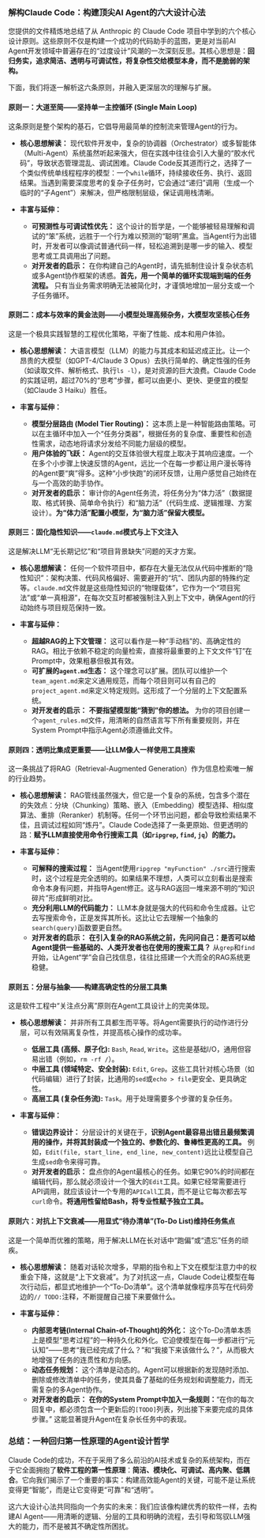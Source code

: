 
### 解构Claude Code：构建顶尖AI Agent的六大设计心法

您提供的文件精炼地总结了从 Anthropic 的 Claude Code 项目中学到的六个核心设计原则。这些原则不仅是构建一个成功的代码助手的蓝图，更是对当前AI Agent开发领域中普遍存在的“过度设计”风潮的一次深刻反思。其核心思想是：**回归务实，追求简洁、透明与可调试性，将复杂性交给模型本身，而不是脆弱的架构。**

下面，我们将逐一解析这六条原则，并融入更深层次的理解与扩展。

#### **原则一：大道至简——坚持单一主控循环 (Single Main Loop)**

这条原则是整个架构的基石，它倡导用最简单的控制流来管理Agent的行为。

*   **核心思想解读：** 现代软件开发中，复杂的协调器（Orchestrator）或多智能体（Multi-Agent）系统虽然听起来强大，但在实践中往往会引入大量的“胶水代码”，导致状态管理混乱、调试困难。Claude Code反其道而行之，选择了一个类似传统单线程程序的模型：一个`while`循环，持续接收任务、执行、返回结果。当遇到需要深度思考的复杂子任务时，它会通过“递归”调用（生成一个临时的“子Agent”）来解决，但严格限制层级，保证调用栈清晰。

*   **丰富与延伸：**
    *   **可预测性与可调试性优先：** 这个设计的哲学是，一个能够被轻易理解和调试的“笨”系统，远胜于一个行为难以预测的“聪明”黑盒。当Agent行为出错时，开发者可以像调试普通代码一样，轻松追溯到是哪一步的输入、模型思考或工具调用出了问题。
    *   **对开发者的启示：** 在你构建自己的Agent时，请先抵制住设计复杂状态机或多Agent协作框架的诱惑。**首先，用一个简单的循环实现端到端的任务流程。** 只有当业务需求明确无法被简化时，才谨慎地增加一层分支或一个子任务循环。

#### **原则二：成本与效率的黄金法则——小模型处理高频杂务，大模型攻坚核心任务**

这是一个极具实践智慧的工程优化策略，平衡了性能、成本和用户体验。

*   **核心思想解读：** 大语言模型（LLM）的能力与其成本和延迟成正比。让一个昂贵的大模型（如GPT-4/Claude 3 Opus）去执行简单的、确定性强的任务（如读取文件、解析格式、执行`ls -l`），是对资源的巨大浪费。Claude Code的实践证明，超过70%的“思考”步骤，都可以由更小、更快、更便宜的模型（如Claude 3 Haiku）胜任。

*   **丰富与延伸：**
    *   **模型分层路由 (Model Tier Routing)：** 这本质上是一种智能路由策略。可以在主循环中加入一个“任务分类器”，根据任务的复杂度、重要性和创造性需求，动态地将请求分发给不同能力层级的模型。
    *   **用户体验的飞跃：** Agent的交互体验很大程度上取决于其响应速度。一个在多个小步骤上快速反馈的Agent，远比一个在每一步都让用户漫长等待的Agent要“爽”得多。这种“小步快跑”的闭环反馈，让用户感觉自己始终在与一个高效的助手协作。
    *   **对开发者的启示：** 审计你的Agent任务流，将任务分为“体力活”（数据提取、格式转换、简单命令执行）和“脑力活”（代码生成、逻辑推理、方案设计）。**为“体力活”配置小模型，为“脑力活”保留大模型。**

#### **原则三：固化隐性知识——`claude.md`模式与上下文注入**

这是解决LLM“无长期记忆”和“项目背景缺失”问题的天才方案。

*   **核心思想解读：** 任何一个软件项目中，都存在大量无法仅从代码中推断的“隐性知识”：架构决策、代码风格偏好、需要避开的“坑”、团队内部的特殊约定等。`claude.md`文件就是这些隐性知识的“物理载体”，它作为一个“项目宪法”或“单一真相源”，在每次交互时都被强制注入到上下文中，确保Agent的行动始终与项目规范保持一致。

*   **丰富与延伸：**
    *   **超越RAG的上下文管理：** 这可以看作是一种“手动档”的、高确定性的RAG。相比于依赖不稳定的向量检索，直接将最重要的上下文文件“钉”在Prompt中，效果粗暴但极其有效。
    *   **可扩展的`agent.md`生态：** 这个理念可以扩展。团队可以维护一个`team_agent.md`来定义通用规范，而每个项目则可以有自己的`project_agent.md`来定义特定规则。这形成了一个分层的上下文配置系统。
    *   **对开发者的启示：** **不要指望模型能“猜到”你的想法。** 为你的项目创建一个`agent_rules.md`文件，用清晰的自然语言写下所有重要规则，并在System Prompt中指示Agent必须遵循此文件。

#### **原则四：透明比集成更重要——让LLM像人一样使用工具搜索**

这一条挑战了将RAG（Retrieval-Augmented Generation）作为信息检索唯一解的行业趋势。

*   **核心思想解读：** RAG管线虽然强大，但它是一个复杂的系统，包含多个潜在的失效点：分块（Chunking）策略、嵌入（Embedding）模型选择、相似度算法、重排（Reranker）机制等。任何一个环节出问题，都会导致检索结果不佳，且调试过程如同“炼丹”。Claude Code选择了一条更原始、但更透明的路：**赋予LLM直接使用命令行搜索工具（如`ripgrep`, `find`, `jq`）的能力。**

*   **丰富与延伸：**
    *   **可解释的搜索过程：** 当Agent使用`ripgrep "myFunction" ./src`进行搜索时，这个过程是完全透明的。如果结果不理想，人类可以立刻看出是搜索命令本身有问题，并指导Agent修正。这与RAG返回一堆来源不明的“知识碎片”形成鲜明对比。
    *   **充分利用LLM的代码能力：** LLM本身就是强大的代码和命令生成器。让它去写搜索命令，正是发挥其所长。这比让它去理解一个抽象的`search(query)`函数要更自然。
    *   **对开发者的启示：** **在引入复杂的RAG系统之前，先问问自己：是否可以给Agent提供一些基础的、人类开发者也在使用的搜索工具？** 从`grep`和`find`开始，让Agent“学”会自己找信息，往往比搭建一个大而全的RAG系统更稳健。

#### **原则五：分层与抽象——构建高确定性的分层工具集**

这是软件工程中“关注点分离”原则在Agent工具设计上的完美体现。

*   **核心思想解读：** 并非所有工具都生而平等。将Agent需要执行的动作进行分层，可以有效隔离复杂性，并提高核心操作的成功率。
    *   **低层工具 (高频、原子化):** `Bash`, `Read`, `Write`。这些是基础I/O，通用但容易出错（例如，`rm -rf /`）。
    *   **中层工具 (领域特定、安全封装):** `Edit`, `Grep`。这些工具针对核心场景（如代码编辑）进行了封装，比通用的`sed`或`echo > file`更安全、更具确定性。
    *   **高层工具 (复杂任务流):** `Task`。用于处理需要多个步骤的复杂任务。

*   **丰富与延伸：**
    *   **错误边界设计：** 分层设计的关键在于，**识别Agent最容易出错且最频繁调用的操作，并将其封装成一个独立的、参数化的、鲁棒性更高的工具。** 例如，`Edit(file, start_line, end_line, new_content)`远比让模型自己生成`sed`命令来得可靠。
    *   **对开发者的启示：** 盘点你的Agent最核心的任务。如果它90%的时间都在编辑代码，那么就必须设计一个强大的`Edit`工具。如果它经常需要进行API调用，就应该设计一个专用的`APICall`工具，而不是让它每次都去写`curl`命令。**将通用性留给Bash，将专业性赋予独立工具。**

#### **原则六：对抗上下文衰减——用显式“待办清单”(To-Do List)维持任务焦点**

这是一个简单而优雅的策略，用于解决LLM在长对话中“跑偏”或“遗忘”任务的顽疾。

*   **核心思想解读：** 随着对话轮次增多，早期的指令和上下文在模型注意力中的权重会下降，这就是“上下文衰减”。为了对抗这一点，Claude Code让模型在每次行动后，都显式地维护一个“To-Do清单”。这个清单就像程序员写在代码旁边的`// TODO:`注释，不断提醒自己接下来要做什么。

*   **丰富与延伸：**
    *   **内部思考链(Internal Chain-of-Thought)的外化：** 这个To-Do清单本质上是模型“思考过程”的一种持久化和外化。它迫使模型在每一步都进行“元认知”——思考“我已经完成了什么？”和“我接下来该做什么？”，从而极大地增强了任务的连贯性和方向感。
    *   **动态任务规划：** 这个清单是动态的。Agent可以根据新的发现随时添加、删除或修改清单中的任务，使其具备了基础的任务规划和调整能力，而无需复杂的多Agent协作。
    *   **对开发者的启示：** **在你的System Prompt中加入一条规则：**“在你的每次回复中，都必须包含一个更新后的`[TODO]`列表，列出接下来要完成的具体步骤。” 这能显著提升Agent在复杂长任务中的表现。

### **总结：一种回归第一性原理的Agent设计哲学**

Claude Code的成功，不在于采用了多么前沿的AI技术或复杂的系统架构，而在于它全面拥抱了**软件工程的第一性原理**：**简洁、模块化、可调试、高内聚、低耦合**。它向我们揭示了一个重要的事实：构建高效能Agent的关键，可能不是让系统变得更“智能”，而是让它变得更“可靠”和“透明”。

这六大设计心法共同指向一个务实的未来：我们应该像构建优秀的软件一样，去构建AI Agent——用清晰的逻辑、分层的工具和明确的流程，去引导和驾驭LLM强大的能力，而不是被其不确定性所困扰。